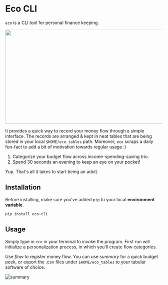 # Eco CLI 

`eco` is a CLI tool for personal finance keeping. 

<img src="https://user-images.githubusercontent.com/64603095/109705701-58cce300-7b98-11eb-84cd-6eb0e73686d6.png" width="600" height="300" />

It provides a quick way to record your money flow through a simple interface. The records are arranged & kept in neat tables that are being stored in your local `$HOME/eco_tables` path. Moreover, `eco` scraps a daily fun-fact to add a bit of motivation towards regular usage :) 

1. Categorize your budget flow across income-spending-saving trio.  
2. Spend 30 seconds an evening to keep an eye on your pocket!

Yup. That's all it takes to start being an adult.

## Installation

Before installing, make sure you've added `pip` to your local __environment variable__.

`pip install eco-cli`


## Usage

Simply type in `eco` in your terminal to invoke the program. First run will initialize a personalization process, in which you'll create flow categories. 

Use *flow* to register money flow. You can use *summary* for a quick budget peek, or export the .csv files under `$HOME/eco_tables` to your tabular software of choice.  

![summary](https://user-images.githubusercontent.com/64603095/109706318-1657d600-7b99-11eb-8e29-cc45b16cf334.png)



